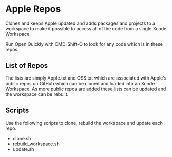 # Apple Repos

Clones and keeps Apple updated and adds packages and projects to a workspace to make it possible to access all of the code from a single Xcode Workspace.

Run Open Quickly with CMD-Shift-O to look for any code which is in these repos.

## List of Repos

The lists are simply Apple.txt and OSS.txt which are associated with Apple's public repos on GitHub which can be cloned and loaded into an Xcode Workspace. As more public repos are added these lists can be updated and the workspace can be rebuilt.

## Scripts

Use the following scripts to clone, rebuild the workspace and update each repo.

* clone.sh            
* rebuild_workspace.sh 
* update.sh
